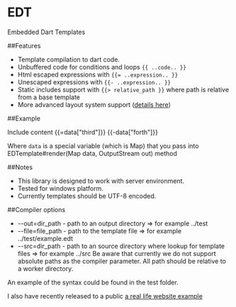 # EDT

Embedded Dart Templates

##Features
  * Template compilation to dart code.
  * Unbuffered code for conditions and loops `{{ ..code.. }}`
  * Html escaped expressions with `{{= ..expression.. }}`
  * Unescaped expressions with `{{- ..expression.. }}`
  * Static includes support with `{{> relative_path }}` where path is relative from a base template
  * More advanced layout system support ([details here](http://azhuhrou.blogspot.com/2012/07/layout-support-in-embedded-dart.html))

##Example
  <div>
	<span>Include content</span>
	<span>{{=data["third"]}}</span>
	<span>{{-data["forth"]}}</span>
  </div>
  
  Where `data` is a special variable (which is Map) that you pass into EDTemplate#render(Map data, OutputStream out) method 
    
##Notes  
  * This library is designed to work with server environment.
  * Tested for windows platform.
  * Currently templates should be UTF-8 encoded.

##Compiler options
  * --out=dir_path - path to an output directory => for example ../test
  * --file=file_path - path to the template file => for example ../test/example.edt
  * --src=dir_path - path to an source directory where lookup for template files => for example ../src
Be aware that currently we do not support absolute paths as the compiler parameter. 
All path should be relative to a worker directory.

An example of the syntax could be found in the test folder.

I also have recently released to a public [a real life website example](https://github.com/zhygr/simple-dart-site)
